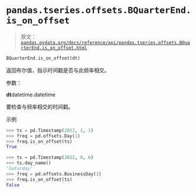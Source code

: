 # `pandas.tseries.offsets.BQuarterEnd.is_on_offset`

> 原文：[`pandas.pydata.org/docs/reference/api/pandas.tseries.offsets.BQuarterEnd.is_on_offset.html`](https://pandas.pydata.org/docs/reference/api/pandas.tseries.offsets.BQuarterEnd.is_on_offset.html)

```py
BQuarterEnd.is_on_offset(dt)
```

返回布尔值，指示时间戳是否与此频率相交。

参数：

**dt**datetime.datetime

要检查与频率相交的时间戳。

示例

```py
>>> ts = pd.Timestamp(2022, 1, 1)
>>> freq = pd.offsets.Day(1)
>>> freq.is_on_offset(ts)
True 
```

```py
>>> ts = pd.Timestamp(2022, 8, 6)
>>> ts.day_name()
'Saturday'
>>> freq = pd.offsets.BusinessDay(1)
>>> freq.is_on_offset(ts)
False 
```

